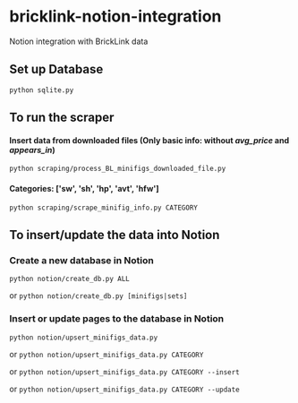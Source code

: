 # bricklink-notion-integration
Notion integration with BrickLink data

## Set up Database
`python sqlite.py`

## To run the scraper

#### Insert data from downloaded files (Only basic info: without *avg_price* and *appears_in*)
`python scraping/process_BL_minifigs_downloaded_file.py`

#### Categories: ['sw', 'sh', 'hp', 'avt', 'hfw']

[//]: # (1. `python scraping/scrape_minifig_ids.py CATEGORY`)
`python scraping/scrape_minifig_info.py CATEGORY`

## To insert/update the data into Notion

### Create a new database in Notion
`python notion/create_db.py ALL`

or `python notion/create_db.py [minifigs|sets]`


### Insert or update pages to the database in Notion
`python notion/upsert_minifigs_data.py`

or `python notion/upsert_minifigs_data.py CATEGORY`

or `python notion/upsert_minifigs_data.py CATEGORY --insert`

or `python notion/upsert_minifigs_data.py CATEGORY --update`

